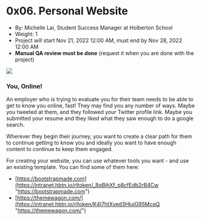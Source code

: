 # 0x06. Personal Website

-   By:  Michelle Lai, Student Success Manager at Holberton School
-   Weight:  1
-   Project will start  Nov 21, 2022 12:00 AM, must end by  Nov 28, 2022 12:00 AM
-   **Manual QA review must be done**  (request it when you are done with the project)

![](https://holbertonintranet.s3.amazonaws.com/uploads/medias/2019/7/a52d8e18dbe08be98472.gif?X-Amz-Algorithm=AWS4-HMAC-SHA256&X-Amz-Credential=AKIARDDGGGOU5BHMTQX4%2F20221127%2Fus-east-1%2Fs3%2Faws4_request&X-Amz-Date=20221127T044056Z&X-Amz-Expires=86400&X-Amz-SignedHeaders=host&X-Amz-Signature=ecde27151b8f923455b13230663b800521bb5038af535bcdc069dfe24fced53e)

### You, Online!

An employer who is trying to evaluate you for their team needs to be able to get to know you online, fast! They may find you any number of ways. Maybe you tweeted at them, and they followed your Twitter profile link. Maybe you submitted your resume and they liked what they saw enough to do a google search.

Wherever they begin their journey, you want to create a clear path for them to continue getting to know you and ideally you want to have enough content to continue to keep them engaged.

For creating your website, you can use whatever tools you want - and use an existing template. You can find some of them here:

-   [https://bootstrapmade.com](https://intranet.hbtn.io/rltoken/_8qBjhXf_p8cfEdb2rB4Cw "https://bootstrapmade.com")
-   [https://themewagon.com/](https://intranet.hbtn.io/rltoken/K4I7htXved3HlujG95McqQ "https://themewagon.com/")
